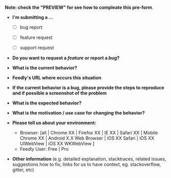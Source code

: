 **Note: check the "PREVIEW" for see how to compleate this pre-form**.

* **I'm submitting a ...**
  - [ ] bug report
  - [ ] feature request
  - [ ] support request


* **Do you want to request a *feature* or report a *bug*?**



* **What is the current behavior?**


* **Feedly's URL where occurs this situation**


* **If the current behavior is a bug, please provide the steps to reproduce and if possible a screenshot of the problem**



* **What is the expected behavior?**



* **What is the motivation / use case for changing the behavior?**



* **Please tell us about your environment:**
 
  - Browser: [all | Chrome XX | Firefox XX | IE XX | Safari XX | Mobile Chrome XX | Android X.X Web Browser | iOS XX Safari | iOS XX UIWebView | iOS XX WKWebView ]
  - Feedly User: Free | Pro


* **Other information** (e.g. detailed explanation, stacktraces, related issues, suggestions how to fix, links for us to have context, eg. stackoverflow, gitter, etc)
